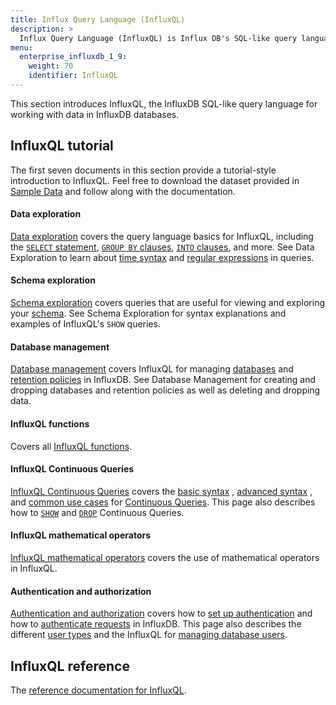 ```yaml
---
title: Influx Query Language (InfluxQL)
description: >
  Influx Query Language (InfluxQL) is Influx DB's SQL-like query language.
menu:
  enterprise_influxdb_1_9:
    weight: 70
    identifier: InfluxQL
---
```


This section introduces InfluxQL, the InfluxDB SQL-like query language for
working with data in InfluxDB databases.

## InfluxQL tutorial
The first seven documents in this section provide a tutorial-style introduction
to InfluxQL.
Feel free to download the dataset provided in
[Sample Data](/enterprise_influxdb/v1.9/query_language/data_download/) and follow along
with the documentation.

#### Data exploration

[Data exploration](/enterprise_influxdb/v1.9/query_language/explore-data/) covers the
query language basics for InfluxQL, including the
[`SELECT` statement](/enterprise_influxdb/v1.9/query_language/explore-data/#the-basic-select-statement),
[`GROUP BY` clauses](/enterprise_influxdb/v1.9/query_language/explore-data/#the-group-by-clause),
[`INTO` clauses](/enterprise_influxdb/v1.9/query_language/explore-data/#the-into-clause), and more.
See Data Exploration to learn about
[time syntax](/enterprise_influxdb/v1.9/query_language/explore-data/#time-syntax) and
[regular expressions](/enterprise_influxdb/v1.9/query_language/explore-data/#regular-expressions) in
queries.

#### Schema exploration

[Schema exploration](/enterprise_influxdb/v1.9/query_language/explore-schema/) covers
queries that are useful for viewing and exploring your
[schema](/enterprise_influxdb/v1.9/concepts/glossary/#schema).
See Schema Exploration for syntax explanations and examples of InfluxQL's `SHOW`
queries.

#### Database management

[Database management](/enterprise_influxdb/v1.9/query_language/manage-database/) covers InfluxQL for managing
[databases](/enterprise_influxdb/v1.9/concepts/glossary/#database) and
[retention policies](/enterprise_influxdb/v1.9/concepts/glossary/#retention-policy-rp) in
InfluxDB.
See Database Management for creating and dropping databases and retention
policies as well as deleting and dropping data.

#### InfluxQL functions

Covers all [InfluxQL functions](/enterprise_influxdb/v1.9/query_language/functions/).

#### InfluxQL Continuous Queries

[InfluxQL Continuous Queries](/enterprise_influxdb/v1.9/query_language/continuous_queries/) covers the
[basic syntax](/enterprise_influxdb/v1.9/query_language/continuous_queries/#basic-syntax)
,
[advanced syntax](/enterprise_influxdb/v1.9/query_language/continuous_queries/#advanced-syntax)
,
and
[common use cases](/enterprise_influxdb/v1.9/query_language/continuous_queries/#continuous-query-use-cases)
for
[Continuous Queries](/enterprise_influxdb/v1.9/concepts/glossary/#continuous-query-cq).
This page also describes how to
[`SHOW`](/enterprise_influxdb/v1.9/query_language/continuous_queries/#listing-continuous-queries) and
[`DROP`](/enterprise_influxdb/v1.9/query_language/continuous_queries/#deleting-continuous-queries)
Continuous Queries.

#### InfluxQL mathematical operators

[InfluxQL mathematical operators](/enterprise_influxdb/v1.9/query_language/math_operators/)
covers the use of mathematical operators in InfluxQL.

#### Authentication and authorization

[Authentication and authorization](/enterprise_influxdb/v1.9/administration/authentication_and_authorization/) covers how to
[set up authentication](/enterprise_influxdb/v1.9/administration/authentication_and_authorization/#set-up-authentication)
and how to
[authenticate requests](/enterprise_influxdb/v1.9/administration/authentication_and_authorization/#authenticate-requests) in InfluxDB.
This page also describes the different
[user types](/enterprise_influxdb/v1.9/administration/authentication_and_authorization/#user-types-and-privileges) and the InfluxQL for
[managing database users](/enterprise_influxdb/v1.9/administration/authentication_and_authorization/#user-management-commands).

## InfluxQL reference

The [reference documentation for InfluxQL](/enterprise_influxdb/v1.9/query_language/spec/).
